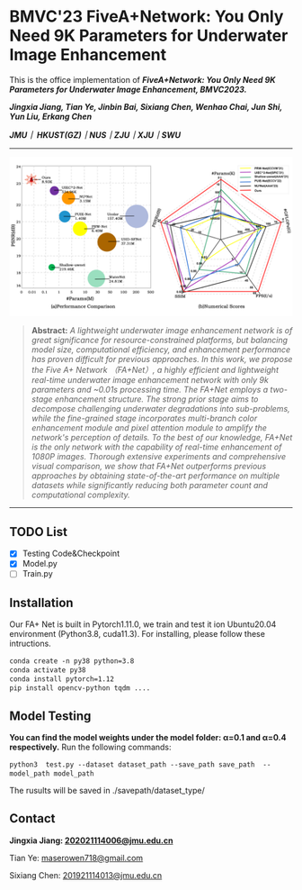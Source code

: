 # BMVC'23 FiveA+Network: You Only Need 9K Parameters for Underwater Image Enhancement

This is the office implementation of ***FiveA+Network: You Only Need 9K Parameters for Underwater Image Enhancement, BMVC2023.***

***Jingxia Jiang, Tian Ye, Jinbin Bai, Sixiang Chen, Wenhao Chai, Jun Shi, Yun Liu, Erkang Chen***

***JMU｜ HKUST(GZ)｜NUS｜ZJU｜XJU｜SWU***

<hr />

![FAPlus_Net_Comparison.jpg](Figures/FAPlus_Net_Comparison.jpg)


> **Abstract:** *A lightweight underwater image enhancement network is of great significance for resource-constrained platforms, but balancing model size, computational efficiency, and enhancement performance has proven difficult for previous approaches. In this work, we propose the Five A+ Network （FA+Net）, a highly efficient and lightweight real-time underwater image enhancement network with only 9k parameters and ~0.01s processing time. The FA+Net employs a two-stage enhancement structure. The strong prior stage aims to decompose challenging underwater degradations into sub-problems, while the fine-grained stage incorporates multi-branch color enhancement module and pixel attention module to amplify the network's perception of details. To the best of our knowledge, FA+Net is the only network with the capability of real-time enhancement of 1080P images. Thorough extensive experiments and comprehensive visual comparison, we show that FA+Net outperforms previous approaches by obtaining state-of-the-art performance on multiple datasets while significantly reducing both parameter count and computational complexity.* 

<hr />


## TODO List
- [x] Testing Code&Checkpoint
- [x] Model.py
- [ ] Train.py

## Installation
Our FA+ Net is built in Pytorch1.11.0, we train and test it ion Ubuntu20.04 environment (Python3.8, cuda11.3).
For installing, please follow these intructions.

```
conda create -n py38 python=3.8
conda activate py38
conda install pytorch=1.12 
pip install opencv-python tqdm ....
```

## Model Testing
**You can find the model weights under the model folder: α=0.1 and α=0.4 respectively.**
Run the following commands:
```
python3  test.py --dataset dataset_path --save_path save_path  --model_path model_path 
```
The rusults will be saved in ./savepath/dataset_type/

## Contact
**Jingxia Jiang: 202021114006@jmu.edu.cn** 

Tian Ye: maserowen718@gmail.com 

Sixiang Chen: 201921114013@jmu.edu.cn


